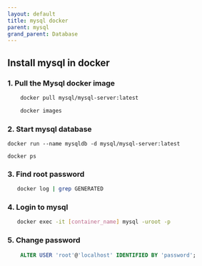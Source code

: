 ```yaml
---
layout: default
title: mysql docker
parent: mysql
grand_parent: Database
---
```


## Install mysql in docker

### 1. Pull the Mysql docker image

```bash
    docker pull mysql/mysql-server:latest

    docker images
```


### 2. Start mysql database

    docker run --name mysqldb -d mysql/mysql-server:latest

    docker ps

### 3. Find root password

```bash
   docker log | grep GENERATED
```

### 4. Login to mysql

```bash
   docker exec -it [container_name] mysql -uroot -p
```

### 5. Change password

```sql
    ALTER USER 'root'@'localhost' IDENTIFIED BY 'password';
```

